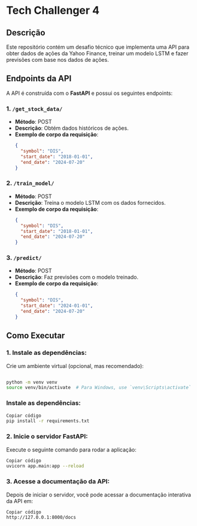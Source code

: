 # Tech Challenger 4

## Descrição
Este repositório contém um desafio técnico que implementa uma API para obter dados de ações da Yahoo Finance, treinar um modelo LSTM e fazer previsões com base nos dados de ações.

## Endpoints da API
A API é construída com o **FastAPI** e possui os seguintes endpoints:

### 1. `/get_stock_data/`
- **Método**: POST
- **Descrição**: Obtém dados históricos de ações.
- **Exemplo de corpo da requisição**:
    ```json
    {
      "symbol": "DIS",
      "start_date": "2018-01-01",
      "end_date": "2024-07-20"
    }
    ```

### 2. `/train_model/`
- **Método**: POST
- **Descrição**: Treina o modelo LSTM com os dados fornecidos.
- **Exemplo de corpo da requisição**:
    ```json
    {
      "symbol": "DIS",
      "start_date": "2018-01-01",
      "end_date": "2024-07-20"
    }
    ```

### 3. `/predict/`
- **Método**: POST
- **Descrição**: Faz previsões com o modelo treinado.
- **Exemplo de corpo da requisição**:
    ```json
    {
      "symbol": "DIS",
      "start_date": "2024-01-01",
      "end_date": "2024-07-20"
    }
    ```

## Como Executar


### 1. Instale as dependências:
Crie um ambiente virtual (opcional, mas recomendado):

```bash

python -m venv venv
source venv/bin/activate  # Para Windows, use `venv\Scripts\activate`
```

### Instale as dependências:

```bash
Copiar código
pip install -r requirements.txt
```

### 2. Inicie o servidor FastAPI:
Execute o seguinte comando para rodar a aplicação:

```bash
Copiar código
uvicorn app.main:app --reload
```

### 3. Acesse a documentação da API:
Depois de iniciar o servidor, você pode acessar a documentação interativa da API em:

```arduino
Copiar código
http://127.0.0.1:8000/docs
```
